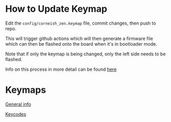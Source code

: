 # How to Update Keymap

Edit the `config/corneish_zen.keymap` file, commit changes, then push to repo.

This will trigger github actions which will then generate a firmware file which can then be flashed onto the board when it's in bootloader mode.

Note that if only the keymap is being changed, only the left side needs to be flashed.

Info on this process in more detail can be found [here]("https://zmk.dev/docs/user-setup")

# Keymaps

[General info](https://zmk.dev/docs/keymaps)

[Keycodes](https://zmk.dev/docs/keymaps/list-of-keycodes)
